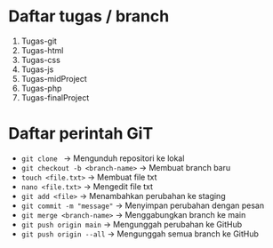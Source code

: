 # Daftar tugas / branch
1. Tugas-git
2. Tugas-html
3. Tugas-css
4. Tugas-js
5. Tugas-midProject
6. Tugas-php
7. Tugas-finalProject
   
# Daftar perintah GiT
- `git clone ` → Mengunduh repositori ke lokal
- `git checkout -b <branch-name>` → Membuat branch baru
- `touch <file.txt>` → Membuat file txt
- `nano <file.txt>` → Mengedit file txt
- `git add <file>` → Menambahkan perubahan ke staging
- `git commit -m "message"` → Menyimpan perubahan dengan pesan
- `git merge <branch-name>` → Menggabungkan branch ke main
- `git push origin main` → Mengunggah perubahan ke GitHub
- `git push origin --all` → Mengunggah semua branch ke GitHub

